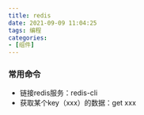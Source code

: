 ```yaml
---
title: redis
date: 2021-09-09 11:04:25
tags: 编程
categories:
- [组件]
---
```


### 常用命令
* 链接redis服务：redis-cli
* 获取某个key（xxx）的数据：get xxx

